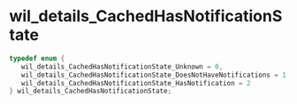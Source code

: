 # wil_details_CachedHasNotificationState

```C
typedef enum {
   wil_details_CachedHasNotificationState_Unknown = 0,
   wil_details_CachedHasNotificationState_DoesNotHaveNotifications = 1,
   wil_details_CachedHasNotificationState_HasNotification = 2
} wil_details_CachedHasNotificationState;
```
